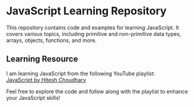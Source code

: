 # JavaScript Learning Repository

This repository contains code and examples for learning JavaScript. It covers various topics, including primitive and non-primitive data types, arrays, objects, functions, and more.

## Learning Resource

I am learning JavaScript from the following YouTube playlist:  
[JavaScript by Hitesh Choudhary](https://www.youtube.com/playlist?list=PLu71SKxNbfoBuX3f4EOACle2y-tRC5Q37)

Feel free to explore the code and follow along with the playlist to enhance your JavaScript skills!
